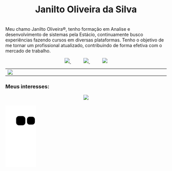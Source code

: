 <h1 align="center">Janilto Oliveira da Silva</h1>
<br>
Meu chamo Janilto Oliveira&reg;, tenho formação em Analise e desenvolvimento de sistemas pela Estácio, continuamente busco experiências fazendo cursos em diversas plataformas.
Tenho o objetivo de me tornar um profissional atualizado, contribuindo de forma efetiva com o mercado de trabalho.

<p align="center">
    <a href="mailto:jncenter3@gmail.com">
        <img width="80px"  src="https://img.shields.io/badge/Gmail-D14836?style=for-the-square&logo=gmail&logoColor=white">
    </a>
    &nbsp;&nbsp;&nbsp;&nbsp;&nbsp;&nbsp;&nbsp;&nbsp;&nbsp;
    <a href="https://www.linkedin.com/in/janilto-oliveira/">
        <img src="https://img.shields.io/badge/linkedin-%230077B5.svg?&style=for-the-badge&logo=linkedin&logoColor=white&link=mailto:https://www.linkedin.com/in/janilto-oliveira/">
    </a>
    &nbsp;&nbsp;&nbsp;&nbsp;&nbsp;&nbsp;&nbsp;&nbsp;&nbsp;
    <a href="https://api.whatsapp.com/send?phone=5522988169294!" target="_blank">
        <img width="120px" src="https://img.shields.io/badge/WhatsApp-25D366?style=for-the-square&logo=whatsapp&logoColor=white" target="_blank">
    </a>
</p>


<center>
  <table>
    <tr>
        <td><img width="495px" align="left" src="https://github-readme-stats.vercel.app/api?username=Jackanilto&theme=tokyonight" /></td>
        <td><img width="400px" align="left" src="https://github-readme-stats.vercel.app/api/top-langs/?username=Jackanilto&layout=compact&theme=tokyonight" /></td>
    </tr>   
  </table>
</center>


### Meus interesses:
<p align="center">
    <img src="https://skillicons.dev/icons?i=js,ts,css,html,react,nextjs,nodejs,mysql,java,idea,angular,vscode,spring,github,figma&perline=9" />
</p>

![snake gif](https://github.com/Jackanilto/Jackanilto/blob/output/github-contribution-grid-snake.svg)


<!--
**jackanilto/Jackanilto** is a ✨ _special_ ✨ repository because its `README.md` (this file) appears on your GitHub profile.

Here are some ideas to get you started:

- 🔭 I’m currently working on ...
- 🌱 I’m currently learning ...
- 👯 I’m looking to collaborate on ...
- 🤔 I’m looking for help with ...
- 💬 Ask me about ...
- 📫 How to reach me: ...
- 😄 Pronouns: ...
- ⚡ Fun fact: ...
-->
